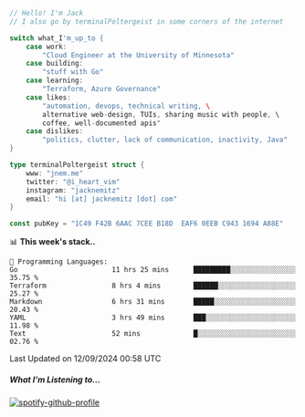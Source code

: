 ```go
// Hello! I'm Jack
// I also go by terminalPoltergeist in some corners of the internet

switch what_I'm_up_to {
    case work:
        "Cloud Engineer at the University of Minnesota"
    case building:
        "stuff with Go"
    case learning:
        "Terraform, Azure Governance"
    case likes:
        "automation, devops, technical writing, \
        alternative web-design, TUIs, sharing music with people, \
        coffee, well-documented apis"
    case dislikes:
        "politics, clutter, lack of communication, inactivity, Java"
}

type terminalPoltergeist struct {
    www: "jnem.me"
    twitter: "@i_heart_vim"
    instagram: "jacknemitz"
    email: "hi [at] jacknemitz [dot] com"
}

const pubKey = "1C49 F42B 6AAC 7CEE B18D  EAF6 0EEB C943 1694 A88E"
```

<!--START_SECTION:waka-->
📊 **This week's stack..** 

```text
💬 Programming Languages: 
Go                       11 hrs 25 mins      █████████░░░░░░░░░░░░░░░░   35.75 % 
Terraform                8 hrs 4 mins        ██████░░░░░░░░░░░░░░░░░░░   25.27 % 
Markdown                 6 hrs 31 mins       █████░░░░░░░░░░░░░░░░░░░░   20.43 % 
YAML                     3 hrs 49 mins       ███░░░░░░░░░░░░░░░░░░░░░░   11.98 % 
Text                     52 mins             █░░░░░░░░░░░░░░░░░░░░░░░░   02.76 % 
```


 Last Updated on 12/09/2024 00:58 UTC
<!--END_SECTION:waka-->

##### What I'm Listening to...

[![spotify-github-profile](https://jnem.me/listening-item?maxAge=2592000)](https://jnem.me/listening)
